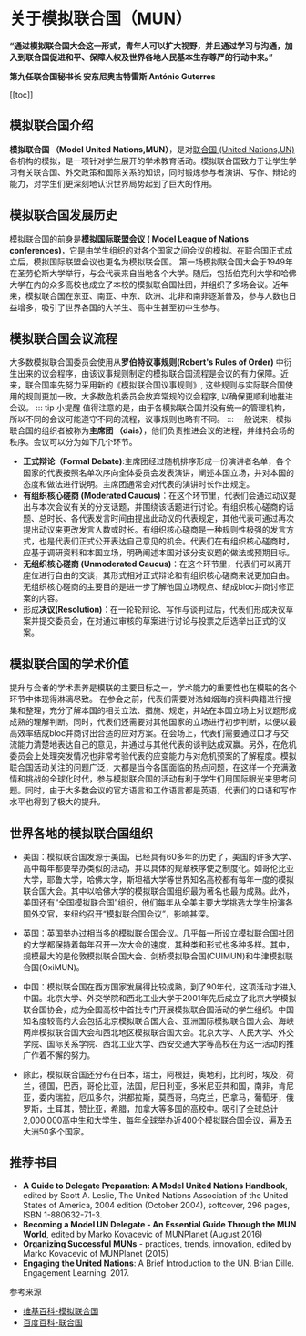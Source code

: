 # 关于模拟联合国（MUN）
**“通过模拟联合国大会这一形式，青年人可以扩大视野，并且通过学习与沟通，加入到联合国促进和平、保障人权及世界各地人民基本生存尊严的行动中来。”**

**第九任联合国秘书长 安东尼奥古特雷斯 António Guterres**

[[toc]]

## 模拟联合国介绍
**模拟联合国 （Model United Nations,MUN）**，是对[联合国 (United Nations,UN)](http://www.un.org)各机构的模拟，是一项针对学生展开的学术教育活动。模拟联合国致力于让学生学习有关联合国、外交政策和国际关系的知识，同时锻炼参与者演讲、写作、辩论的能力，对学生们更深刻地认识世界局势起到了巨大的作用。
 
## 模拟联合国发展历史
模拟联合国的前身是**模拟国际联盟会议 ( Model League of Nations conferences)**，它是由学生组织的对各个国家之间会议的模拟。在联合国正式成立后，模拟国际联盟会议也更名为模拟联合国。
第一场模拟联合国大会于1949年在圣劳伦斯大学举行，与会代表来自当地各个大学。随后，包括伯克利大学和哈佛大学在内的众多高校也成立了本校的模拟联合国社团，并组织了多场会议。近年来，模拟联合国在东亚、南亚、中东、欧洲、北非和南非逐渐普及，参与人数也日益增多，吸引了世界各国的大学生、高中生甚至初中生参与。

## 模拟联合国会议流程
大多数模拟联合国委员会使用从**罗伯特议事规则(Robert's Rules of Order)** 中衍生出来的议会程序，由该议事规则制定的模拟联合国流程是会议的有力保障。近来，联合国率先努力采用新的《模拟联合国议事规则》, 这些规则与实际联合国使用的规则更加一致。大多数危机委员会放弃常规的议会程序, 以确保更顺利地推进会议。
::: tip 小提醒
  值得注意的是，由于各模拟联合国并没有统一的管理机构，所以不同的会议可能遵守不同的流程，议事规则也略有不同。
:::
一般说来，模拟联合国的组织者被称为**主席团 （dais）**，他们负责推进会议的进程，并维持会场的秩序。会议可以分为如下几个环节。
- **正式辩论（Formal Debate)**:主席团经过随机排序形成一份演讲者名单，各个国家的代表按照名单次序向全体委员会发表演讲，阐述本国立场，并对本国的态度和做法进行说明。主席团通常会对代表的演讲时长作出规定。
- **有组织核心磋商 (Moderated Caucus)**：在这个环节里，代表们会通过动议提出与本次会议有关的分支话题，并围绕该话题进行讨论。有组织核心磋商的话题、总时长、各代表发言时间由提出此动议的代表规定，其他代表可通过再次提出动议来更改发言人数或时长。有组织核心磋商是一种规则性极强的发言方式，也是代表们正式公开表达自己意见的机会。代表们在有组织核心磋商时，应基于调研资料和本国立场，明确阐述本国对该分支议题的做法或预期目标。
- **无组织核心磋商 (Unmoderated Caucus)**：在这个环节里，代表们可以离开座位进行自由的交谈，其形式相对正式辩论和有组织核心磋商来说更加自由。无组织核心磋商的主要目的是进一步了解他国立场观点、结成bloc并商讨修正案的内容。
- 形成**决议(Resolution)**：在一轮轮辩论、写作与谈判过后，代表们形成决议草案并提交委员会，在对通过审核的草案进行讨论与投票之后选举出正式的议案。
 
## 模拟联合国的学术价值
提升与会者的学术素养是模联的主要目标之一，学术能力的重要性也在模联的各个环节中体现得淋漓尽致。
在参会之前，代表们需要对浩如烟海的资料典籍进行搜集和整理，充分了解本国的相关立法、措施、规定，并站在本国立场上对议题形成成熟的理解判断。同时，代表们还需要对其他国家的立场进行初步判断，以便以最高效率结成bloc并商讨出合适的应对方案。在会场上，代表们需要通过口才与交流能力清楚地表达自己的意见，并通过与其他代表的谈判达成双赢。另外，在危机委员会上处理突发情况也非常考验代表的应变能力与对危机预案的了解程度。模拟联合国活动关注的问题广泛，大都是当今各国面临的热点问题，在这样一个充满激情和挑战的全球化时代，参与模拟联合国的活动有利于学生们用国际眼光来思考问题。同时，由于大多数会议的官方语言和工作语言都是英语，代表们的口语和写作水平也得到了极大的提升。
## 世界各地的模拟联合国组织
- 美国：模拟联合国发源于美国，已经具有60多年的历史了，美国的许多大学、高中每年都要举办类似的活动，并以具体的规章秩序使之制度化。如哥伦比亚大学，耶鲁大学，哈佛大学，斯坦福大学等世界知名高校都有每年一度的模拟联合国大会。其中以哈佛大学的模拟联合国组织最为著名也最为成熟。此外，美国还有“全国模拟联合国”组织，他们每年从全美主要大学挑选大学生扮演各国外交官，来纽约召开“模拟联合国会议”，影响甚深。

- 英国：英国举办过相当多的模拟联合国会议。几乎每一所设立模拟联合国社团的大学都保持着每年召开一次大会的速度，其种类和形式也多种多样。其中，规模最大的是伦敦模拟联合国大会、剑桥模拟联合国(CUIMUN)和牛津模拟联合国(OxiMUN)。

- 中国：模拟联合国在西方国家发展得比较成熟，到了90年代，这项活动才进入中国。北京大学、外交学院和西北工业大学于2001年先后成立了北京大学模拟联合国协会，成为全国高校中首批专门开展模拟联合国活动的学生组织。中国知名度较高的大会包括北京模拟联合国大会、亚洲国际模拟联合国大会、海峡两岸模拟联合国大会和西北地区模拟联合国大会。北京大学、人民大学、外交学院、国际关系学院、西北工业大学、西安交通大学等高校在为这一活动的推广作着不懈的努力。

- 除此，模拟联合国还分布在日本，瑞士，阿根廷，奥地利，比利时，埃及，荷兰，德国，巴西，哥伦比亚，法国，尼日利亚，多米尼亚共和国，南非，肯尼亚，委内瑞拉，厄瓜多尔，洪都拉斯，莫西哥，乌克兰，巴拿马，葡萄牙，俄罗斯，土耳其，赞比亚，希腊，加拿大等多国的高校中。吸引了全球总计2,000,000高中生和大学生，每年全球举办近400个模拟联合国会议，遍及五大洲50多个国家。


## 推荐书目
- **A Guide to Delegate Preparation: A Model United Nations Handbook**, edited by Scott A. Leslie, The United Nations Association of the United States of America, 2004 edition (October 2004), softcover, 296 pages, ISBN 1-880632-71-3.
- **Becoming a Model UN Delegate - An Essential Guide Through the MUN World**, edited by Marko Kovacevic of MUNPlanet (August 2016)
- **Organizing Successful MUNs** - practices, trends, innovation, edited by Marko Kovacevic of MUNPlanet (2015)
- **Engaging the United Nations**: A Brief Introduction to the UN. Brian Dille. Engagement Learning. 2017. 



参考来源
- [维基百科-模拟联合国](https://en.wikipedia.org/wiki/Model_United_Nations)
- [百度百科-联合国](https://baike.baidu.com/item/%E8%81%94%E5%90%88%E5%9B%BD/135426?fr=aladdin)

